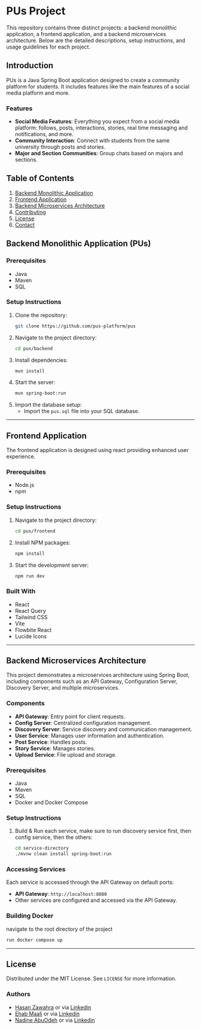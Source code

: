 # PUs Project

This repository contains three distinct projects: a backend monolithic application, a frontend application, and a backend microservices architecture. Below are the detailed descriptions, setup instructions, and usage guidelines for each project.

## Introduction
PUs is a Java Spring Boot application designed to create a community platform for students. It includes features like the main features of a social media platform and more.

### Features
- **Social Media Features**: Everything you expect from a social media platform: follows, posts, interactions, stories, real time messaging and notifications, and more.
- **Community Interaction**: Connect with students from the same university through posts and stories.
- **Major and Section Communities**: Group chats based on majors and sections.

## Table of Contents
1. [Backend Monolithic Application](#backend-monolithic-application-pus)
2. [Frontend Application](#frontend-application)
3. [Backend Microservices Architecture](#backend-microservices-architecture)
4. [Contributing](#contributing)
5. [License](#license)
6. [Contact](#contact)

## Backend Monolithic Application (PUs)

### Prerequisites
- Java
- Maven
- SQL

### Setup Instructions
1. Clone the repository:
   ```sh
   git clone https://github.com/pus-platform/pus
   ```
2. Navigate to the project directory:
   ```sh
   cd pus/backend
   ```
3. Install dependencies:
   ```sh
   mvn install
   ```
4. Start the server:
   ```sh
   mvn spring-boot:run
   ```
5. Import the database setup:
   - Import the `pus.sql` file into your SQL database.

---

## Frontend Application

The frontend application is designed using react providing enhanced user experience.

### Prerequisites
- Node.js
- npm

### Setup Instructions
1. Navigate to the project directory:
   ```sh
   cd pus/frontend
   ```
2. Install NPM packages:
   ```sh
   npm install
   ```
3. Start the development server:
   ```sh
   npm run dev
   ```

### Built With
- React
- React Query
- Tailwind CSS
- Vite
- Flowbite React
- Lucide Icons

---

## Backend Microservices Architecture

This project demonstrates a microservices architecture using Spring Boot, including components such as an API Gateway, Configuration Server, Discovery Server, and multiple microservices.

### Components
- **API Gateway**: Entry point for client requests.
- **Config Server**: Centralized configuration management.
- **Discovery Server**: Service discovery and communication management.
- **User Service**: Manages user information and authentication.
- **Post Service**: Handles posts.
- **Story Service**: Manages stories.
- **Upload Service**: File upload and storage.

### Prerequisites
- Java
- Maven
- SQL
- Docker and Docker Compose

### Setup Instructions
1. Build & Run each service, make sure to run discovery service first, then config service, then the others:
   ```sh
   cd service-directory
   ./mvnw clean install spring-boot:run
   ```

### Accessing Services
Each service is accessed through the API Gateway on default ports:
- **API Gateway**: `http://localhost:8080`
- Other services are configured and accessed via the API Gateway.

### Building Docker

navigate to the root directory of the project
```sh
run docker compose up
```

---

## License

Distributed under the MIT License. See `LICENSE` for more information.

### Authors
- [Hasan Zawahra](https://github.com/HasanZawahra) or via [Linkedin](https://www.linkedin.com/in/hasan-zawahra/)
- [Ehab Maali](https://github.com/71iq) or via [Linkedin](https://www.linkedin.com/in/ehab-maali/)
- [Nadine AbuOdeh](https://github.com/nadineabuodeh) or via [Linkedin](https://www.linkedin.com/in/nadine-abuodeh/)

